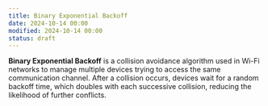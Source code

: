 ```yaml
---
title: Binary Exponential Backoff
date: 2024-10-14 00:00
modified: 2024-10-14 00:00
status: draft
---
```


**Binary Exponential Backoff** is a collision avoidance algorithm used in Wi-Fi networks to manage multiple devices trying to access the same communication channel. After a collision occurs, devices wait for a random backoff time, which doubles with each successive collision, reducing the likelihood of further conflicts.